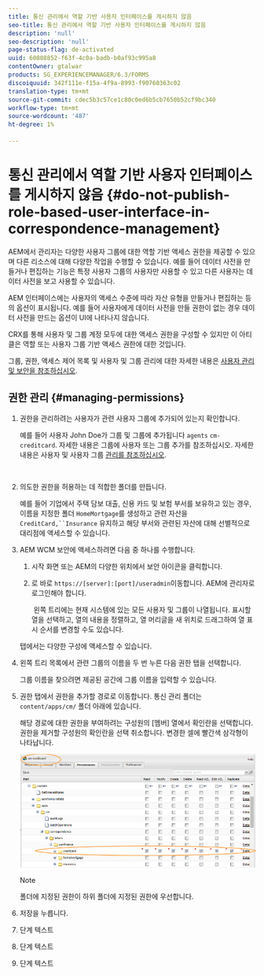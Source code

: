 ```yaml
---
title: 통신 관리에서 역할 기반 사용자 인터페이스를 게시하지 않음
seo-title: 통신 관리에서 역할 기반 사용자 인터페이스를 게시하지 않음
description: 'null'
seo-description: 'null'
page-status-flag: de-activated
uuid: 60808852-f63f-4c0a-badb-b0af93c995a8
contentOwner: gtalwar
products: SG_EXPERIENCEMANAGER/6.3/FORMS
discoiquuid: 342f111e-f15a-4f9a-8993-f90760363c02
translation-type: tm+mt
source-git-commit: cdec5b3c57ce1c80c0ed6b5cb7650b52cf9bc340
workflow-type: tm+mt
source-wordcount: '487'
ht-degree: 1%

---
```



# 통신 관리에서 역할 기반 사용자 인터페이스를 게시하지 않음 {#do-not-publish-role-based-user-interface-in-correspondence-management}

AEM에서 관리자는 다양한 사용자 그룹에 대한 역할 기반 액세스 권한을 제공할 수 있으며 다른 리소스에 대해 다양한 작업을 수행할 수 있습니다. 예를 들어 데이터 사전을 만들거나 편집하는 기능은 특정 사용자 그룹의 사용자만 사용할 수 있고 다른 사용자는 데이터 사전을 보고 사용할 수 있습니다.

AEM 인터페이스에는 사용자의 액세스 수준에 따라 자산 유형을 만들거나 편집하는 등의 옵션이 표시됩니다. 예를 들어 사용자에게 데이터 사전을 만들 권한이 없는 경우 데이터 사전을 만드는 옵션이 UI에 나타나지 않습니다.

CRX를 통해 사용자 및 그룹 계정 모두에 대한 액세스 권한을 구성할 수 있지만 이 아티클은 역할 또는 사용자 그룹 기반 액세스 권한에 대한 것입니다.

그룹, 권한, 액세스 제어 목록 및 사용자 및 그룹 관리에 대한 자세한 내용은 [사용자 관리 및 보안을 참조하십시오](/help/sites-administering/security.md).

## 권한 관리 {#managing-permissions}

1. 권한을 관리하려는 사용자가 관련 사용자 그룹에 추가되어 있는지 확인합니다.

   예를 들어 사용자 John Doe가 그룹 및 그룹에 추가됩니다 `agents` `cm-creditcard`. 자세한 내용은 그룹에 사용자 또는 그룹 추가를 참조하십시오. 자세한 내용은 사용자 및 사용자 그룹 [관리를 참조하십시오](/help/communities/users.md).

   ![]()

1. 의도한 권한을 허용하는 데 적합한 폴더를 만듭니다.

   예를 들어 기업에서 주택 담보 대출, 신용 카드 및 보험 부서를 보유하고 있는 경우, 이름을 지정한 폴더 `HomeMortgage`를 생성하고 관련 자산을 `CreditCard,``Insurance` 유지하고 해당 부서와 관련된 자산에 대해 선별적으로 대리점에 액세스할 수 있습니다.

1. AEM WCM 보안에 액세스하려면 다음 중 하나를 수행합니다.

   1. 시작 화면 또는 AEM의 다양한 위치에서 보안 아이콘을 클릭합니다.

   1. 로 바로 `https://[server]:[port]/useradmin`이동합니다. AEM에 관리자로 로그인해야 합니다.

      ![]()
   왼쪽 트리에는 현재 시스템에 있는 모든 사용자 및 그룹이 나열됩니다. 표시할 열을 선택하고, 열의 내용을 정렬하고, 열 머리글을 새 위치로 드래그하여 열 표시 순서를 변경할 수도 있습니다.

   탭에서는 다양한 구성에 액세스할 수 있습니다.

1. 왼쪽 트리 목록에서 관련 그룹의 이름을 두 번 누른 다음 권한 탭을 선택합니다.

   그룹 이름을 찾으려면 제공된 공간에 그룹 이름을 입력할 수 있습니다.

1. 권한 탭에서 권한을 추가할 경로로 이동합니다. 통신 관리 폴더는 `content/apps/cm/` 폴더 아래에 있습니다.

   해당 경로에 대한 권한을 부여하려는 구성원의 [멤버] 열에서 확인란을 선택합니다. 권한을 제거할 구성원의 확인란을 선택 취소합니다. 변경한 셀에 빨간색 삼각형이 나타납니다.

   ![useradmin-creditcard](assets/useradmin-creditcard.png)

   >[!NOTE]
   >
   >폴더에 지정된 권한이 하위 폴더에 지정된 권한에 우선합니다.

1. 저장을 누릅니다.
1. 단계 텍스트
1. 단계 텍스트
1. 단계 텍스트

